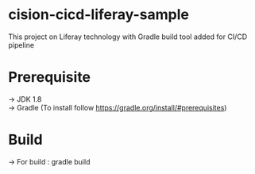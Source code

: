 # cision-cicd-liferay-sample
This project on Liferay technology with Gradle build tool added for CI/CD pipeline  


# Prerequisite 
-> JDK 1.8  
-> Gradle (To install follow https://gradle.org/install/#prerequisites)   


# Build 
-> For build : gradle build  


